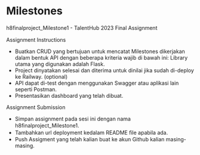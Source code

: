 # Milestones
h8ﬁnalproject_Milestone1 - TalentHub 2023 Final Assignment

Assignment Instructions
- Buatkan CRUD yang bertujuan untuk mencatat Milestones dikerjakan dalam bentuk API dengan beberapa kriteria wajib di bawah ini:
Library utama yang digunakan adalah Flask.
- Proįect dinyatakan selesai dan diterima untuk dinilai jika sudah di-deploy ke Railway. (optional)
- API dapat di-test dengan menggunakan Swagger atau aplikasi lain seperti Postman.
- Presentasikan dashboard yang telah dibuat.

Assignment Submission
- Simpan assignment pada sesi ini dengan nama h8ﬁnalproject_Milestone1.
- Tambahkan url deployment kedalam README ﬁle apabila ada.
- Push Assigment yang telah kalian buat ke akun Github kalian masing-masing.

